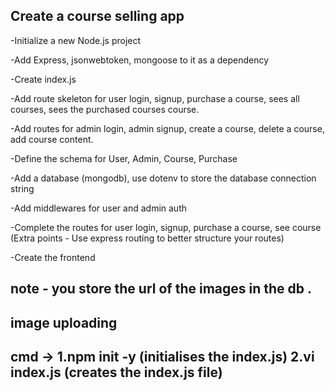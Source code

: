 ## Create a course selling app 

-Initialize a new Node.js project

-Add Express, jsonwebtoken, mongoose to it as a dependency

-Create index.js

-Add route skeleton for user login, signup, purchase a course, sees all courses, sees the purchased courses course.

-Add routes for admin login, admin signup, create a course, delete a course, add course content.

-Define the schema for User, Admin, Course, Purchase

-Add a database (mongodb), use dotenv to store the database connection string

-Add middlewares for user and admin auth

-Complete the routes for user login, signup, purchase a course, see course (Extra points - Use express routing to better structure your routes)

-Create the frontend

## note - you store the url of the images in the db .
## image uploading 

## cmd -> 1.npm init -y (initialises the index.js) 2.vi index.js (creates the index.js file)
